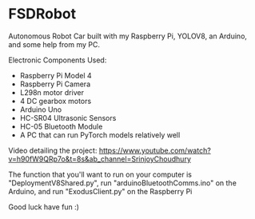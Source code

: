 # FSDRobot
Autonomous Robot Car built with my Raspberry Pi, YOLOV8, an Arduino, and some help from my PC. 

Electronic Components Used: 
- Raspberry Pi Model 4
- Raspberry Pi Camera
- L298n motor driver
- 4 DC gearbox motors 
- Arduino Uno
- HC-SR04 Ultrasonic Sensors
- HC-05 Bluetooth Module
- A PC that can run PyTorch models relatively well

Video detailing the project: https://www.youtube.com/watch?v=h90fW9QRp7o&t=8s&ab_channel=SrinjoyChoudhury

The function that you'll want to run on your computer is "DeploymentV8Shared.py", 
run "arduinoBluetoothComms.ino" on the Arduino,
and run "ExodusClient.py" on the Raspberry Pi

Good luck have fun :)
